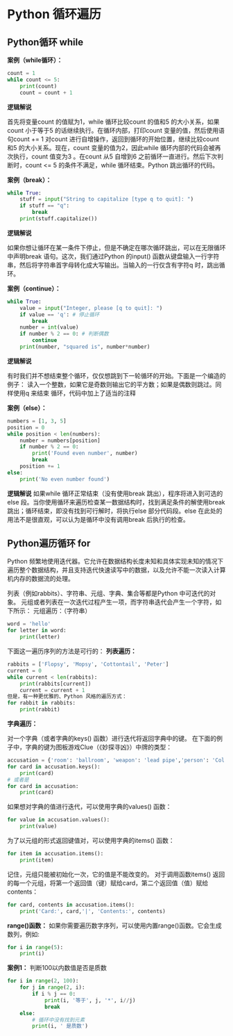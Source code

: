 
# Python 循环遍历

## Python循环 while

**案例（while循环）：**
```py
count = 1
while count <= 5:
    print(count)
    count = count + 1
```
**逻辑解说**

首先将变量count 的值赋为1，while 循环比较count 的值和5 的大小关系，如果count 小于等于5 的话继续执行。在循环内部，打印count 变量的值，然后使用语句count += 1 对count 进行自增操作，返回到循环的开始位置，继续比较count 和5 的大小关系。现在，count 变量的值为2，因此while 循环内部的代码会被再次执行，count 值变为3 。在count 从5 自增到6 之前循环一直进行。然后下次判断时，count <= 5 的条件不满足，while 循环结束。Python 跳出循环的代码。


**案例（break）：**
```py
while True:
    stuff = input("String to capitalize [type q to quit]: ")
    if stuff == "q":
        break
    print(stuff.capitalize())
```
**逻辑解说**

如果你想让循环在某一条件下停止，但是不确定在哪次循环跳出，可以在无限循环中声明break 语句。这次，我们通过Python 的input() 函数从键盘输入一行字符串，然后将字符串首字母转化成大写输出。当输入的一行仅含有字符q 时，跳出循环。


**案例（continue）：**
```py
while True:
    value = input("Integer, please [q to quit]: ")
    if value == 'q': # 停止循环
        break
    number = int(value)
    if number % 2 == 0: # 判断偶数
        continue
    print(number, "squared is", number*number)
```
**逻辑解说**

有时我们并不想结束整个循环，仅仅想跳到下一轮循环的开始。下面是一个编造的例子：
读入一个整数，如果它是奇数则输出它的平方数；如果是偶数则跳过。同样使用q 来结束
循环，代码中加上了适当的注释


**案例（else）：**
```py
numbers = [1, 3, 5]
position = 0
while position < len(numbers):
    number = numbers[position]
    if number % 2 == 0:
        print('Found even number', number)
        break
    position += 1
else:
    print('No even number found')
```
**逻辑解说**
如果while 循环正常结束（没有使用break 跳出），程序将进入到可选的else 段。当你使用循环来遍历检查某一数据结构时，找到满足条件的解使用break 跳出；循环结束，即没有找到可行解时，将执行else 部分代码段。else 在此处的用法不是很直观，可以认为是循环中没有调用break 后执行的检查。


## Python遍历循环 for

Python 频繁地使用迭代器。它允许在数据结构长度未知和具体实现未知的情况下遍历整个数据结构，并且支持迭代快速读写中的数据，以及允许不能一次读入计算机内存的数据流的处理。

列表（例如rabbits）、字符串、元组、字典、集合等都是Python 中可迭代的对象。
元组或者列表在一次迭代过程产生一项，而字符串迭代会产生一个字符，如下所示：
元组遍历：（字符串）
```py
word = 'hello'
for letter in word:
    print(letter)
```
下面这一遍历序列的方法是可行的：
**列表遍历：**
```py
rabbits = ['Flopsy', 'Mopsy', 'Cottontail', 'Peter']
current = 0
while current < len(rabbits):
    print(rabbits[current])
    current = current + 1
但是，有一种更优雅的、Python 风格的遍历方式：
for rabbit in rabbits:
    print(rabbit)
```
**字典遍历：**

对一个字典（或者字典的keys() 函数）进行迭代将返回字典中的键。
在下面的例子中，字典的键为图板游戏Clue（《妙探寻凶》）中牌的类型：
```py
accusation = {'room': 'ballroom', 'weapon': 'lead pipe','person': 'Col. Mustard'}
for card in accusation.keys():
    print(card)
# 或者是 
for card in accusation:
    print(card)
```
如果想对字典的值进行迭代，可以使用字典的values() 函数：
```py
for value in accusation.values():
    print(value)
```
为了以元组的形式返回键值对，可以使用字典的items() 函数：
```py
for item in accusation.items():
    print(item)
```
记住，元组只能被初始化一次，它的值是不能改变的。
对于调用函数items() 返回的每一个元组，将第一个返回值（键）赋给card，第二个返回值（值）赋给contents：
```py
for card, contents in accusation.items():
    print('Card:', card,'|', 'Contents:', contents)
```
**range()函数：**
如果你需要遍历数字序列，可以使用内置range()函数。它会生成数列，例如:
```py
for i in range(5):
    print(i) 
```
**案例1：**
判断100以内数值是否是质数
```py
for i in range(2, 100):
    for j in range(2, i):
        if i % j == 0:
            print(i, '等于', j, '*', i//j)
            break
    else:
        # 循环中没有找到元素
        print(i, ' 是质数')
```